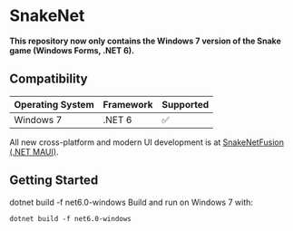 # SnakeNet

**This repository now only contains the Windows 7 version of the Snake game (Windows Forms, .NET 6).**

## Compatibility

| Operating System | Framework        | Supported |
|------------------|-----------------|-----------|
| Windows 7        | .NET 6          | ✅        |

All new cross-platform and modern UI development is at [SnakeNetFusion (.NET MAUI)](https://github.com/WhiteWrym18/SnakeNetFusion).

## Getting Started

dotnet build -f net6.0-windows
Build and run on Windows 7 with:
```
dotnet build -f net6.0-windows
```

